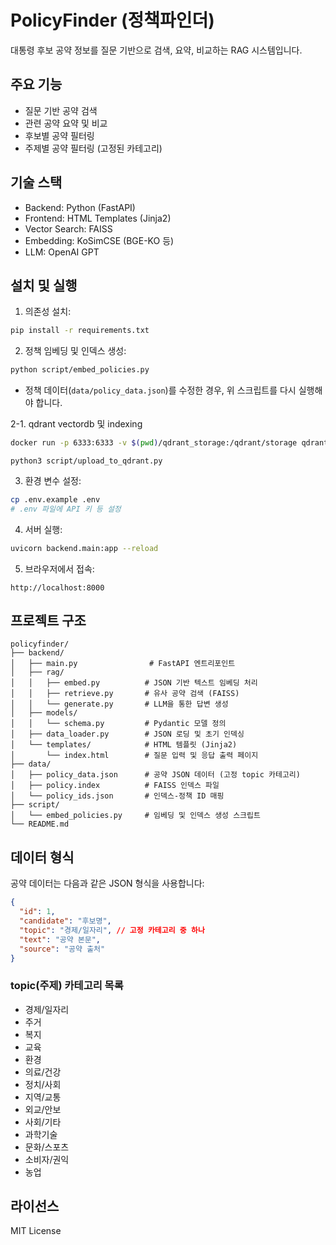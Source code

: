 # PolicyFinder (정책파인더)

대통령 후보 공약 정보를 질문 기반으로 검색, 요약, 비교하는 RAG 시스템입니다.

## 주요 기능

- 질문 기반 공약 검색
- 관련 공약 요약 및 비교
- 후보별 공약 필터링
- 주제별 공약 필터링 (고정된 카테고리)

## 기술 스택

- Backend: Python (FastAPI)
- Frontend: HTML Templates (Jinja2)
- Vector Search: FAISS
- Embedding: KoSimCSE (BGE-KO 등)
- LLM: OpenAI GPT

## 설치 및 실행

1. 의존성 설치:
```bash
pip install -r requirements.txt
```

2. 정책 임베딩 및 인덱스 생성:
```bash
python script/embed_policies.py
```
- 정책 데이터(`data/policy_data.json`)를 수정한 경우, 위 스크립트를 다시 실행해야 합니다.

2-1. qdrant vectordb 및 indexing
```bash
docker run -p 6333:6333 -v $(pwd)/qdrant_storage:/qdrant/storage qdrant/qdrant
```
```
python3 script/upload_to_qdrant.py
```


3. 환경 변수 설정:
```bash
cp .env.example .env
# .env 파일에 API 키 등 설정
```

4. 서버 실행:
```bash
uvicorn backend.main:app --reload
```

5. 브라우저에서 접속:
```
http://localhost:8000
```

## 프로젝트 구조

```
policyfinder/
├── backend/
│   ├── main.py                # FastAPI 엔트리포인트
│   ├── rag/
│   │   ├── embed.py          # JSON 기반 텍스트 임베딩 처리
│   │   ├── retrieve.py       # 유사 공약 검색 (FAISS)
│   │   └── generate.py       # LLM을 통한 답변 생성
│   ├── models/
│   │   └── schema.py         # Pydantic 모델 정의
│   ├── data_loader.py        # JSON 로딩 및 초기 인덱싱
│   └── templates/            # HTML 템플릿 (Jinja2)
│       └── index.html        # 질문 입력 및 응답 출력 페이지
├── data/
│   ├── policy_data.json      # 공약 JSON 데이터 (고정 topic 카테고리)
│   ├── policy.index          # FAISS 인덱스 파일
│   └── policy_ids.json       # 인덱스-정책 ID 매핑
├── script/
│   └── embed_policies.py     # 임베딩 및 인덱스 생성 스크립트
└── README.md
```

## 데이터 형식

공약 데이터는 다음과 같은 JSON 형식을 사용합니다:

```json
{
  "id": 1,
  "candidate": "후보명",
  "topic": "경제/일자리", // 고정 카테고리 중 하나
  "text": "공약 본문",
  "source": "공약 출처"
}
```

### topic(주제) 카테고리 목록
- 경제/일자리
- 주거
- 복지
- 교육
- 환경
- 의료/건강
- 정치/사회
- 지역/교통
- 외교/안보
- 사회/기타
- 과학기술
- 문화/스포츠
- 소비자/권익
- 농업

## 라이선스

MIT License 